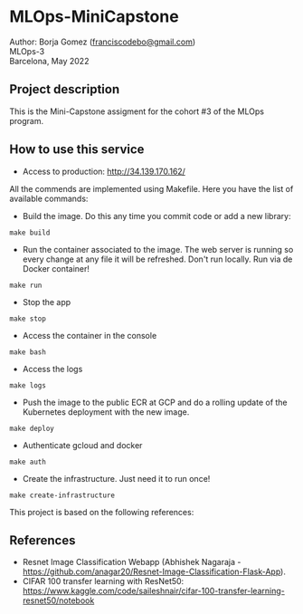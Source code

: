 # MLOps-MiniCapstone

Author: Borja Gomez (franciscodebo@gmail.com)  
MLOps-3  
Barcelona, May 2022
## Project description

This is the Mini-Capstone assigment for the cohort #3 of the MLOps program.
## How to use this service

* Access to production: http://34.139.170.162/

All the commends are implemented using Makefile. Here you have the list of available commands:

* Build the image. Do this any time you commit code or add a new library:

```
make build
```

* Run the container associated to the image. The web server is running so every change at any file it will be refreshed. Don't run locally. Run via de Docker container!

```
make run
```

* Stop the app

``` 
make stop
``` 

* Access the container in the console

```
make bash
```

* Access the logs

``` 
make logs
```

* Push the image to the public ECR at GCP and do a rolling update of the Kubernetes deployment with the new image.

```
make deploy
```

* Authenticate gcloud and docker 

```
make auth
```

* Create the infrastructure. Just need it to run once!

```
make create-infrastructure
```

 This project is based on the following references: 

## References

* Resnet Image Classification Webapp (Abhishek Nagaraja - https://github.com/anagar20/Resnet-Image-Classification-Flask-App).
* CIFAR 100 transfer learning with ResNet50: https://www.kaggle.com/code/saileshnair/cifar-100-transfer-learning-resnet50/notebook